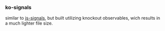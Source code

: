 ### ko-signals

similar to [js-signals](https://millermedeiros.github.io/js-signals/), but built utilizing knockout observables, wich results in a much lighter file size.
